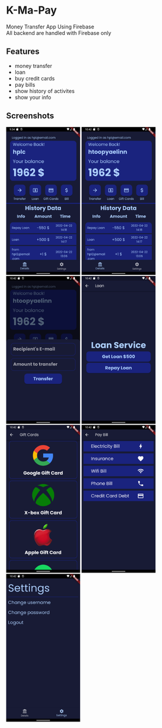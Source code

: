 # K-Ma-Pay

Money Transfer App Using Firebase <br>
All backend are handled with Firebase only

## Features

- money transfer
- loan
- buy credit cards
- pay bills
- show history of activites
- show your info

## Screenshots

<img src="Screenshot_1650683096.png" alt="drawing" width="200"/> <img src="Screenshot_1650687140.png" alt="drawing" width="200"/> 
<img src="Screenshot_1650687144.png" alt="drawing" width="200"/> <img src="Screenshot_1650687148.png" alt="drawing" width="200"/> 
<img src="Screenshot_1650687153.png" alt="drawing" width="200"/> <img src="Screenshot_1650687156.png" alt="drawing" width="200"/> 
<img src="Screenshot_1650687159.png" alt="drawing" width="200"/> 

